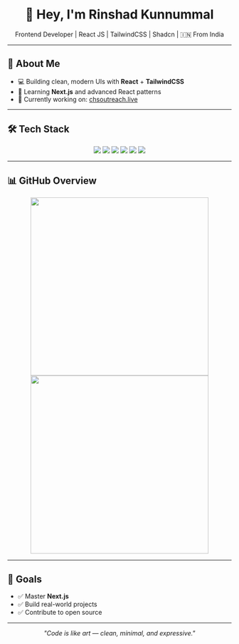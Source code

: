 <h1 align="center">👋 Hey, I'm Rinshad Kunnummal</h1>
<p align="center">Frontend Developer | React JS | TailwindCSS | Shadcn | 🇮🇳 From India</p>

---

## 🚀 About Me
- 💻 Building clean, modern UIs with **React** + **TailwindCSS**
- 🌱 Learning **Next.js** and advanced React patterns
- 🔗 Currently working on: [chsoutreach.live](https://chsoutreach.live)

---

## 🛠 Tech Stack
<p align="center">
  <img src="https://img.shields.io/badge/JavaScript-000000?style=flat&logo=javascript&logoColor=F7DF1E" />
  <img src="https://img.shields.io/badge/React-000000?style=flat&logo=react&logoColor=61DAFB" />
  <img src="https://img.shields.io/badge/TailwindCSS-000000?style=flat&logo=tailwind-css&logoColor=38B2AC" />
  <img src="https://img.shields.io/badge/Bootstrap-000000?style=flat&logo=bootstrap&logoColor=7952B3" />
  <img src="https://img.shields.io/badge/HTML5-000000?style=flat&logo=html5&logoColor=E34F26" />
  <img src="https://img.shields.io/badge/CSS3-000000?style=flat&logo=css3&logoColor=1572B6" />
</p>

---

## 📊 GitHub Overview
<p align="center">
  <img src="https://github-readme-stats.vercel.app/api?username=rinshadkl&show_icons=true&theme=transparent" width="400" />
  <img src="https://github-readme-streak-stats.herokuapp.com?user=rinshadkl&theme=transparent" width="400" />
</p>

------

## 🎯 Goals
- ✅ Master **Next.js**
- ✅ Build real-world projects
- ✅ Contribute to open source

---

<p align="center"><i>"Code is like art — clean, minimal, and expressive."</i></p>
